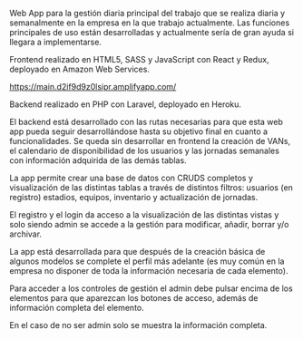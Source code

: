 
Web App para la gestión diaria principal del trabajo que se realiza diaria y semanalmente en la empresa en la que trabajo actualmente. Las funciones principales de uso están desarrolladas y actualmente sería de gran ayuda si llegara a implementarse.

Frontend realizado en HTML5, SASS y JavaScript con React y Redux, deployado en Amazon Web Services.

https://main.d2if9d9z0lsipr.amplifyapp.com/

Backend realizado en PHP con Laravel, deployado en Heroku.

El backend está desarrollado con las rutas necesarias para que esta web app pueda seguir desarrollándose hasta su objetivo final en cuanto a funcionalidades.
Se queda sin desarrollar en frontend la creación de VANs, el calendario de disponibilidad de los usuarios y las jornadas semanales con información adquirida de las demás tablas.

La app permite crear una base de datos con CRUDS completos y visualización de las distintas tablas a través de distintos filtros: usuarios (en registro) estadios, equipos, inventario y actualización de jornadas.

El registro y el login da acceso a la visualización de las distintas vistas y solo siendo admin se accede a la gestión para modificar, añadir, borrar y/o archivar.

La app está desarrollada para que después de la creación básica de algunos modelos se complete el perfil más adelante (es muy común en la empresa no disponer de toda la información necesaria de cada elemento).

Para acceder a los controles de gestión el admin debe pulsar encima de los elementos para que aparezcan los botones de acceso, además de información completa del elemento.

En el caso de no ser admin solo se muestra la información completa.